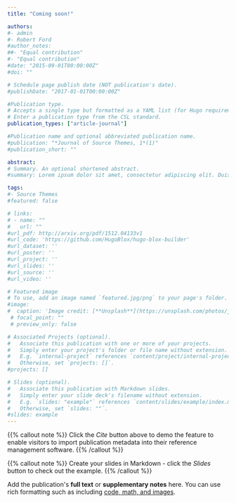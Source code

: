 ```yaml
---
title: "Coming soon!"

authors:
#- admin
#- Robert Ford
#author_notes:
##- "Equal contribution"
#- "Equal contribution"
#date: "2015-09-01T00:00:00Z"
#doi: ""

# Schedule page publish date (NOT publication's date).
#publishDate: "2017-01-01T00:00:00Z"

#Publication type.
# Accepts a single type but formatted as a YAML list (for Hugo requirements).
# Enter a publication type from the CSL standard.
publication_types: ["article-journal"]

#Publication name and optional abbreviated publication name.
#publication: "*Journal of Source Themes, 1*(1)"
#publication_short: ""

abstract: 
# Summary. An optional shortened abstract.
#summary: Lorem ipsum dolor sit amet, consectetur adipiscing elit. Duis posuere tellus ac convallis placerat. Proin tincidunt magna sed ex sollicitudin condimentum.

tags:
#- Source Themes
#featured: false

# links:
# - name: ""
#   url: ""
#url_pdf: http://arxiv.org/pdf/1512.04133v1
#url_code: 'https://github.com/HugoBlox/hugo-blox-builder'
#url_dataset: ''
#url_poster: ''
#url_project: ''
#url_slides: ''
#url_source: ''
#url_video: ''

# Featured image
# To use, add an image named `featured.jpg/png` to your page's folder. 
#image:
#  caption: 'Image credit: [**Unsplash**](https://unsplash.com/photos/jdD8gXaTZsc)'
 # focal_point: ""
 # preview_only: false

# Associated Projects (optional).
#   Associate this publication with one or more of your projects.
#   Simply enter your project's folder or file name without extension.
#   E.g. `internal-project` references `content/project/internal-project/index.md`.
#   Otherwise, set `projects: []`.
#projects: []

# Slides (optional).
#   Associate this publication with Markdown slides.
#   Simply enter your slide deck's filename without extension.
#   E.g. `slides: "example"` references `content/slides/example/index.md`.
#   Otherwise, set `slides: ""`.
#slides: example
---
```


{{% callout note %}}
Click the *Cite* button above to demo the feature to enable visitors to import publication metadata into their reference management software.
{{% /callout %}}

{{% callout note %}}
Create your slides in Markdown - click the *Slides* button to check out the example.
{{% /callout %}}

Add the publication's **full text** or **supplementary notes** here. You can use rich formatting such as including [code, math, and images](https://docs.hugoblox.com/content/writing-markdown-latex/).
